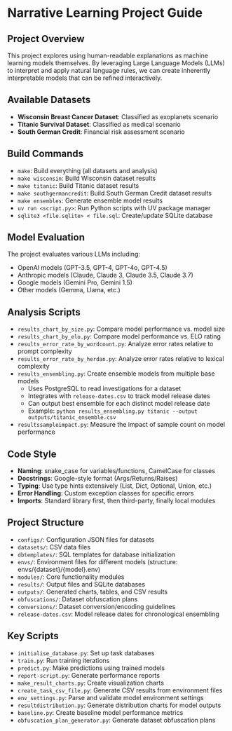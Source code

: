 # Narrative Learning Project Guide

## Project Overview
This project explores using human-readable explanations as machine learning models themselves. By leveraging Large Language Models (LLMs) to interpret and apply natural language rules, we can create inherently interpretable models that can be refined interactively.

## Available Datasets
- **Wisconsin Breast Cancer Dataset**: Classified as exoplanets scenario
- **Titanic Survival Dataset**: Classified as medical scenario
- **South German Credit**: Financial risk assessment scenario

## Build Commands
- `make`: Build everything (all datasets and analysis)
- `make wisconsin`: Build Wisconsin dataset results
- `make titanic`: Build Titanic dataset results
- `make southgermancredit`: Build South German Credit dataset results
- `make ensembles`: Generate ensemble model results
- `uv run <script.py>`: Run Python scripts with UV package manager
- `sqlite3 <file.sqlite> < file.sql`: Create/update SQLite database

## Model Evaluation
The project evaluates various LLMs including:
- OpenAI models (GPT-3.5, GPT-4, GPT-4o, GPT-4.5)
- Anthropic models (Claude, Claude 3, Claude 3.5, Claude 3.7)
- Google models (Gemini Pro, Gemini 1.5)
- Other models (Gemma, Llama, etc.)

## Analysis Scripts
- `results_chart_by_size.py`: Compare model performance vs. model size
- `results_chart_by_elo.py`: Compare model performance vs. ELO rating
- `results_error_rate_by_wordcount.py`: Analyze error rates relative to prompt complexity
- `results_error_rate_by_herdan.py`: Analyze error rates relative to lexical complexity
- `results_ensembling.py`: Create ensemble models from multiple base models
  - Uses PostgreSQL to read investigations for a dataset
  - Integrates with `release-dates.csv` to track model release dates
  - Can output best ensemble for each distinct model release date
  - Example: `python results_ensembling.py titanic --output outputs/titanic_ensemble.csv`
- `resultssampleimpact.py`: Measure the impact of sample count on model performance

## Code Style
- **Naming**: snake_case for variables/functions, CamelCase for classes
- **Docstrings**: Google-style format (Args/Returns/Raises)
- **Typing**: Use type hints extensively (List, Dict, Optional, Union, etc.)
- **Error Handling**: Custom exception classes for specific errors
- **Imports**: Standard library first, then third-party, finally local modules

## Project Structure
- `configs/`: Configuration JSON files for datasets
- `datasets/`: CSV data files
- `dbtemplates/`: SQL templates for database initialization
- `envs/`: Environment files for different models (structure: envs/{dataset}/{model}.env)
- `modules/`: Core functionality modules
- `results/`: Output files and SQLite databases
- `outputs/`: Generated charts, tables, and CSV results
- `obfuscations/`: Dataset obfuscation plans
- `conversions/`: Dataset conversion/encoding guidelines
- `release-dates.csv`: Model release dates for chronological ensembling

## Key Scripts
- `initialise_database.py`: Set up task databases
- `train.py`: Run training iterations
- `predict.py`: Make predictions using trained models
- `report-script.py`: Generate performance reports
- `make_result_charts.py`: Create visualization charts
- `create_task_csv_file.py`: Generate CSV results from environment files
- `env_settings.py`: Parse and validate model environment settings
- `resultdistribution.py`: Generate distribution charts for model outputs
- `baseline.py`: Create baseline model performance metrics
- `obfuscation_plan_generator.py`: Generate dataset obfuscation plans